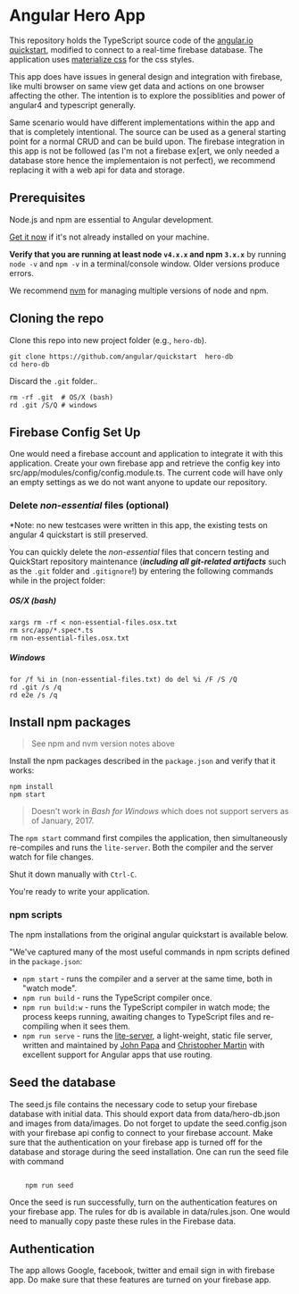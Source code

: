 # Angular Hero App 

This repository holds the TypeScript source code of the [angular.io quickstart](https://angular.io/docs/ts/latest/quickstart.html),
modified to connect to a real-time firebase database. The application uses [materialize css](http://materializecss.com/) for the css styles.

This app does have issues in general design and integration with firebase, like multi browser on same view get data and actions on one browser affecting the other. The intention is to explore the possiblities and power of angular4 and typescript generally.

Same scenario would have different implementations within the app and that is completely intentional. The source can be used as a general starting point for a normal CRUD and can be build upon. The firebase integration in this app is not be followed (as I'm not a firebase ex[ert, we only needed a database store hence the implementaion is not perfect), we recommend replacing it with a web api for data and storage.

## Prerequisites

Node.js and npm are essential to Angular development. 
    
<a href="https://docs.npmjs.com/getting-started/installing-node" target="_blank" title="Installing Node.js and updating npm">
Get it now</a> if it's not already installed on your machine.
 
**Verify that you are running at least node `v4.x.x` and npm `3.x.x`**
by running `node -v` and `npm -v` in a terminal/console window.
Older versions produce errors.

We recommend [nvm](https://github.com/creationix/nvm) for managing multiple versions of node and npm.

## Cloning the repo

Clone this repo into new project folder (e.g., `hero-db`).
```shell
git clone https://github.com/angular/quickstart  hero-db
cd hero-db

```
Discard the `.git` folder..
```shell
rm -rf .git  # OS/X (bash)
rd .git /S/Q # windows
```

## Firebase Config Set Up

One would need a firebase account and application to integrate it with this application. Create your own firebase app and retrieve the config key into src/app/modules/config/config.module.ts. The current code will have only an empty settings as we do not want anyone to update our repository.

### Delete _non-essential_ files (optional)

*Note: no new testcases were written in this app, the existing tests on angular 4 quickstart is still preserved.

You can quickly delete the _non-essential_ files that concern testing and QuickStart repository maintenance
(***including all git-related artifacts*** such as the `.git` folder and `.gitignore`!)
by entering the following commands while in the project folder:

##### OS/X (bash)
```shell
xargs rm -rf < non-essential-files.osx.txt
rm src/app/*.spec*.ts
rm non-essential-files.osx.txt
```

##### Windows
```shell
for /f %i in (non-essential-files.txt) do del %i /F /S /Q
rd .git /s /q
rd e2e /s /q
```
## Install npm packages

> See npm and nvm version notes above

Install the npm packages described in the `package.json` and verify that it works:

```shell
npm install
npm start
```

>Doesn't work in _Bash for Windows_ which does not support servers as of January, 2017.

The `npm start` command first compiles the application, 
then simultaneously re-compiles and runs the `lite-server`.
Both the compiler and the server watch for file changes.

Shut it down manually with `Ctrl-C`.

You're ready to write your application.

### npm scripts

The npm installations from the original angular quickstart is available below.

"We've captured many of the most useful commands in npm scripts defined in the `package.json`:

* `npm start` - runs the compiler and a server at the same time, both in "watch mode".
* `npm run build` - runs the TypeScript compiler once.
* `npm run build:w` - runs the TypeScript compiler in watch mode; the process keeps running, awaiting changes to TypeScript files and re-compiling when it sees them.
* `npm run serve` - runs the [lite-server](https://www.npmjs.com/package/lite-server), a light-weight, static file server, written and maintained by
[John Papa](https://github.com/johnpapa) and
[Christopher Martin](https://github.com/cgmartin)
with excellent support for Angular apps that use routing.

## Seed the database

The seed.js file contains the necessary code to setup your firebase database with initial data. This should export data from data/hero-db.json and images from data/images. Do not forget to update the seed.config.json with your firebase api config to connect to your firebase account. Make sure that the authentication on your firebase app is turned off for the database and storage during the seed installation. One can run the seed file with command

```shell

    npm run seed

```

Once the seed is run successfully, turn on the authentication features on your firebase app. The rules for db is available in data/rules.json. One would need to manually copy paste these rules in the Firebase data.

## Authentication
The app allows Google, facebook, twitter and email sign in with firebase app. Do make sure that these features are turned on your firebase app.


